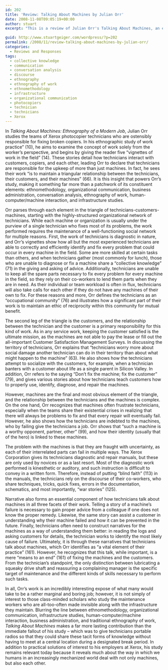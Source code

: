 ```yaml
---
id: 202
title: 'Review: Talking About Machines by Julian Orr'
date: 2008-11-08T09:05:19+00:00
author: stuart
excerpt: "This is a review of Julian Orr's Talking About Machines, an ethnography of Xerox photocopier technicians. Blurring the line between ethnomethodology, organizational communication, infrastructure studies, human-computer/machine interaction, business administration, and traditional ethnography of work, his study reveals more than just the daily practices of what may initially seem like a boring job."

guid: http://www.stuartgeiger.com/wordpress/?p=202
permalink: /2008/11/review-talking-about-machines-by-julian-orr/
categories:
  - Reviews and Responses
tags:
  - collective knowledge
  - communication
  - conversation analysis
  - discourse
  - ethnography
  - ethnography of work
  - ethnomethodology
  - infrastructure
  - organizational communication
  - photocopiers
  - technician
  - technicians
  - Xerox
---
```

In _Talking About Machines: Ethnography of a Modern Job_, Julian Orr studies the teams of Xerox photocopier technicians who are ostensibly responsible for fixing broken copiers. In his ethnographic study of work practice” (10), he aims to examine the concept of work solely from the worker’s perspective, and begins by giving the reader five “vignettes of work in the field” (14). These stories detail how technicians interact with customers, copiers, and each other, leading Orr to declare that technicians are responsible for the upkeep of more than just machines. In fact, he sees their work “is to maintain a triangular relationship between the technicians, their customers, and their machines” (66). It is this insight that powers Orr&#8217;s study, making it something far more than a patchwork of its constituent elements: ethnomethodology, organizational communication, business administration, conversation analysis, ethnography of work, human-computer/machine interaction, and infrastructure studies.
  
<!--more-->


  
Orr parses through each element in the triangle of technicians-customers-machines, starting with the highly-structured organizational network of technicians. While each machine or organization is usually under the purview of a single technician who fixes most of its problems, the work performed requires the maintenance of a well-functioning social network for multiple reasons. First, the work of technicians is diagnostic in nature, and Orr’s vignettes show how all but the most experienced technicians are able to correctly and efficiently identify and fix every problem that could occur in every machine in the field. Some are more skilled at certain tasks than others, and when technicians gather (most commonly for lunch), those who are unable to diagnose or fix a machine share a “collective knowledge” (71) in the giving and asking of advice. Additionally, technicians are unable to keep all the spare parts necessary to fix every problem for every machine in the field, so they rely on their co-workers to lend them parts when they are in need. As their individual or team workload is often in flux, technicians will also take calls for each other if they do not have any machines of their own to fix. For these reasons and more, Orr defines the technicians as an “occupational community” (76) and illustrates how a significant part of their work is to maintain an ethic of reciprocity within this community for mutual benefit. 

The second leg of the triangle is the customers, and the relationship between the technician and the customer is a primary responsibility for this kind of work. As in any service work, keeping the customer satisfied is the ultimate mission, as the machines are not able to pay the lease or fill out the all-important Customer Satisfaction Management Surveys. In discussing the territory of technicians, Orr explains that “technicians worry more about social damage another technician can do in their territory than about what might happen to the machine” (63). He also shows how the technicians attempt to socialize with the customers, for example, when a technician banters with a customer about life as a single parent in Silicon Valley. In addition, Orr refers to the saying “Don’t fix the machine; fix the customer” (79), and gives various stories about how technicians teach customers how to properly use, identify, diagnose, and repair the machines. 

However, machines are the final and most obvious element of the triangle, and the relationship between the technicians and the machines is complex. On the one hand, Orr recognizes that machines often frustrate technicians, especially when the teams share their existential crises in realizing that there will always be problems to fix and that every repair will eventually fail. However, he also shows how the technicians are indebted to the machines, who by failing give the technicians a job. Orr shows that “such a machine is a worthy opponent, partner, other” (99), and how their identity (usually that of the hero) is linked to these machines. 

The problem with the machines is that they are fraught with uncertainty, as each of their interrelated parts can fail in multiple ways. The Xerox Corporation gives its technicians diagnostic and repair manuals, but these are only used by novices or as a last resort. Most of the diagnostic work performed is kinesthetic or auditory, and such instruction is difficult to convey in a written form. Therefore, instead of putting “blind faith” (113) in the manuals, the technicians rely on the discourse of their co-workers, who share techniques, tricks, quick fixes, errors in the documentation, schematics, and most importantly, “war stories” (125).

Narrative also forms an essential component of how technicians talk about machines in all three facets of their work. Telling a story of a machine’s failure is necessary to gain proper advice from a colleague if one does not know the proper remedy. Likewise, the same story can assist a customer in understanding why their machine failed and how it can be prevented in the future. Finally, technicians often need to construct narratives for the machines as a way of understanding them better: in reading the logs and asking customers for details, the technician works to identify the most likely cause of failure. Ultimately, it is through these narratives that technicians talk about machines, which Orr identifies as “a vital element of their practice” (161). However, he recognizes that this talk, while important, is a mere “means to an end” (161) of fixing the machines and the customers. From the technician&#8217;s standpoint, the only distinction between lubricating a squeaky drive shaft and reassuring a complaining manager is the specific target of maintenance and the different kinds of skills necessary to perform such tasks. 

In all, Orr’s work is an incredibly interesting expose of what many would take to be a rather marginal and boring job; however, it is not simply of interest to those class-minded scholars who study the maintenance workers who are all-too-often made invisible along with the infrastructure they maintain. Blurring the line between ethnomethodology, organizational communication, infrastructure studies, human-computer/machine interaction, business administration, and traditional ethnography of work, _Talking About Machines_ makes a far more lasting contribution than the immediate fallout of his study – which was to give technicians portable radios so that they could share these tacit forms of knowledge without having to meet at a central location during a designated break period. In addition to practical solutions of interest to his employers at Xerox, his study remains relevant today because it reveals much about the way in which we humans in an increasingly mechanized world deal with not only machines, but also each other.